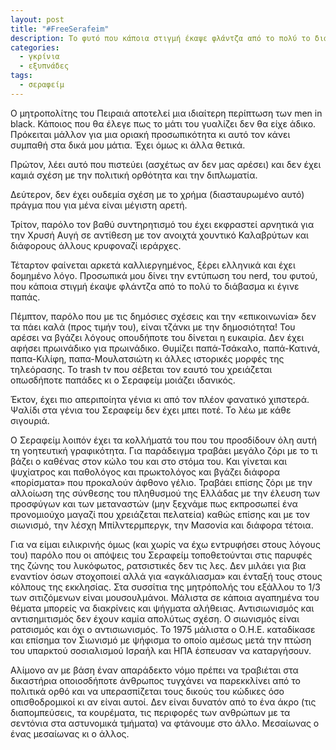```yaml
---
layout: post
title: "#FreeSerafeim"
description: Το φυτό που κάποια στιγμή έκαψε φλάντζα από το πολύ το διάβασμα κι έγινε παπάς.
categories:
  - γκρίνια
  - εξυπνάδες
tags: 
  - σεραφείμ
---
```


Ο μητροπολίτης του Πειραιά αποτελεί μια ιδιαίτερη περίπτωση των men in black. Κάποιος που θα έλεγε πως το μάτι του γυαλίζει δεν θα είχε άδικο. Πρόκειται μάλλον για μια οριακή προσωπικότητα κι αυτό τον κάνει συμπαθή στα δικά μου μάτια. Έχει όμως κι άλλα θετικά.

Πρώτον, λέει αυτό που πιστεύει (ασχέτως αν δεν μας αρέσει) και δεν έχει καμιά σχέση με την πολιτική ορθότητα και την διπλωματία.

Δεύτερον, δεν έχει ουδεμία σχέση με το χρήμα (διασταυρωμένο αυτό) πράγμα που για μένα είναι μέγιστη αρετή.

Τρίτον, παρόλο τον βαθύ συντηρητισμό του έχει εκφραστεί αρνητικά για την Χρυσή Αυγή σε αντίθεση με τον ανοιχτά χουντικό Καλαβρύτων και διάφορους άλλους κρυφοναζί ιεράρχες.

Τέταρτον φαίνεται αρκετά καλλιεργημένος, ξέρει ελληνικά και έχει δομημένο λόγο. Προσωπικά μου δίνει την εντύπωση του nerd, του φυτού, που κάποια στιγμή έκαψε φλάντζα από το πολύ το διάβασμα κι έγινε παπάς.

Πέμπτον, παρόλο που με τις δημόσιες σχέσεις και την «επικοινωνία» δεν τα πάει καλά (προς τιμήν του), είναι τζάνκι με την δημοσιότητα! Του αρέσει να βγάζει λόγους οπουδήποτε του δίνεται η ευκαιρία. Δεν έχει αφήσει πρωινάδικο για πρωινάδικο. Θυμίζει παπά-Τσάκαλο, παπά-Κατινά, παπα-Κιλίφη, παπα-Μουλατσιώτη κι άλλες ιστορικές μορφές της τηλεόρασης. Το trash tv που σέβεται τον εαυτό του χρειάζεται οπωσδήποτε παπάδες κι ο Σεραφείμ μοιάζει ιδανικός.

Έκτον, έχει πιο απεριποίητα γένια κι από τον πλέον φανατικό χιπστερά. Ψαλίδι στα γένια του Σεραφείμ δεν έχει μπει ποτέ. Το λέω με κάθε σιγουριά.

Ο Σεραφείμ λοιπόν έχει τα κολλήματά του που του προσδίδουν όλη αυτή τη γοητευτική γραφικότητα. Για παράδειγμα τραβάει μεγάλο ζόρι με το τι βάζει ο καθένας στον κώλο του και στο στόμα του. Και γίνεται και ψυχίατρος και παθολόγος και πρωκτολόγος και βγάζει διάφορα «πορίσματα» που προκαλούν άφθονο γέλιο. Τραβάει επίσης ζόρι με την αλλοίωση της σύνθεσης του πληθυσμού της Ελλάδας με την έλευση των προσφύγων και των μεταναστών (μην ξεχνάμε πως εκπροσωπεί ένα προνομιούχο μαγαζί που χρειάζεται πελατεία) καθώς επίσης και με τον σιωνισμό, την λέσχη Μπίλντερμπεργκ, την Μασονία και διάφορα τέτοια.

Για να είμαι ειλικρινής όμως (και χωρίς να έχω εντρυφήσει στους λόγους του) παρόλο που οι απόψεις του Σεραφείμ τοποθετούνται στις παρυφές της ζώνης του λυκόφωτος, ρατσιστικές δεν τις λες. Δεν μιλάει για βια εναντίον όσων στοχοποιεί αλλά για «αγκάλιασμα» και ένταξή τους στους κόλπους της εκκλησίας. Στα συσσίτια της μητρόπολής του εξάλλου το 1/3 των σιτιζόμενων είναι μουσουλμάνοι. Μάλιστα σε κάποια αγαπημένα του θέματα μπορείς να διακρίνεις και ψήγματα αλήθειας. Αντισιωνισμός και αντισημιτισμός δεν έχουν καμία απολύτως σχέση. Ο σιωνισμός είναι ρατσισμός και όχι ο αντισιωνισμός. Το 1975 μάλιστα ο Ο.Η.Ε. καταδίκασε και επίσημα τον Σιωνισμό με ψήφισμα το οποίο αμέσως μετά την πτώση του υπαρκτού σοσιαλισμού Ισραήλ και ΗΠΑ έσπευσαν να καταργήσουν.

Αλίμονο αν με βάση έναν απαράδεκτο νόμο πρέπει να τραβιέται στα δικαστήρια οποιοσδήποτε άνθρωπος τυγχάνει να παρεκκλίνει από το πολιτικά ορθό και να υπερασπίζεται τους δικούς του κώδικες όσο οπισθοδρομικοί κι αν είναι αυτοί. Δεν είναι δυνατόν από το ένα άκρο (τις διαπομπεύσεις, τα κουρέματα, τις περιφορές των ανθρώπων με τα σεντόνια στα αστυνομικά τμήματα) να φτάνουμε στο άλλο. Μεσαίωνας ο ένας μεσαίωνας κι ο άλλος.
